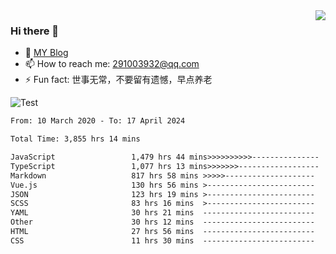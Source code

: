 <img align='right' src='https://github-readme-stats.vercel.app/api?username=niaogege&show_icons=true&theme=radical'/>

### Hi there 👋

- 🌱 [MY Blog](https://bythewayer.com/)
- 📫 How to reach me: 291003932@qq.com
- ⚡ Fun fact:  世事无常，不要留有遗憾，早点养老

![Test](https://github-readme-stats.vercel.app/api/top-langs/?username=niaogege&layout=compact)

<!--START_SECTION:waka-->

```txt
From: 10 March 2020 - To: 17 April 2024

Total Time: 3,855 hrs 14 mins

JavaScript                 1,479 hrs 44 mins>>>>>>>>>>---------------   38.38 %
TypeScript                 1,077 hrs 13 mins>>>>>>>------------------   27.94 %
Markdown                   817 hrs 58 mins >>>>>--------------------   21.22 %
Vue.js                     130 hrs 56 mins >------------------------   03.40 %
JSON                       123 hrs 19 mins >------------------------   03.20 %
SCSS                       83 hrs 16 mins  >------------------------   02.16 %
YAML                       30 hrs 21 mins  -------------------------   00.79 %
Other                      30 hrs 12 mins  -------------------------   00.78 %
HTML                       27 hrs 56 mins  -------------------------   00.72 %
CSS                        11 hrs 30 mins  -------------------------   00.30 %
```

<!--END_SECTION:waka-->
